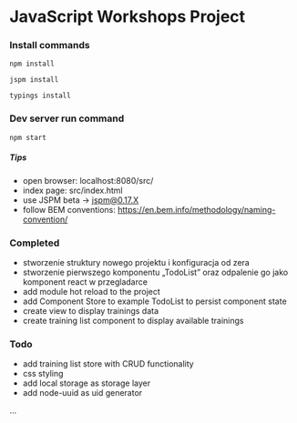 # JavaScript Workshops Project

### Install commands
  `npm install`

  `jspm install`

  `typings install`

### Dev server run command
`npm start`

##### Tips
- open browser: localhost:8080/src/
- index page: src/index.html
- use JSPM beta -> jspm@0.17.X
- follow BEM conventions: https://en.bem.info/methodology/naming-convention/

### Completed
- stworzenie struktury nowego projektu i konfiguracja od zera
- stworzenie pierwszego komponentu „TodoList” oraz odpalenie go jako komponent react w przegladarce
- add module hot reload to the project
- add Component Store to example TodoList to persist component state
- create view to display trainings data
- create training list component to display available trainings

### Todo
- add training list store with CRUD functionality
- css styling
- add local storage as storage layer
- add node-uuid as uid generator

…
